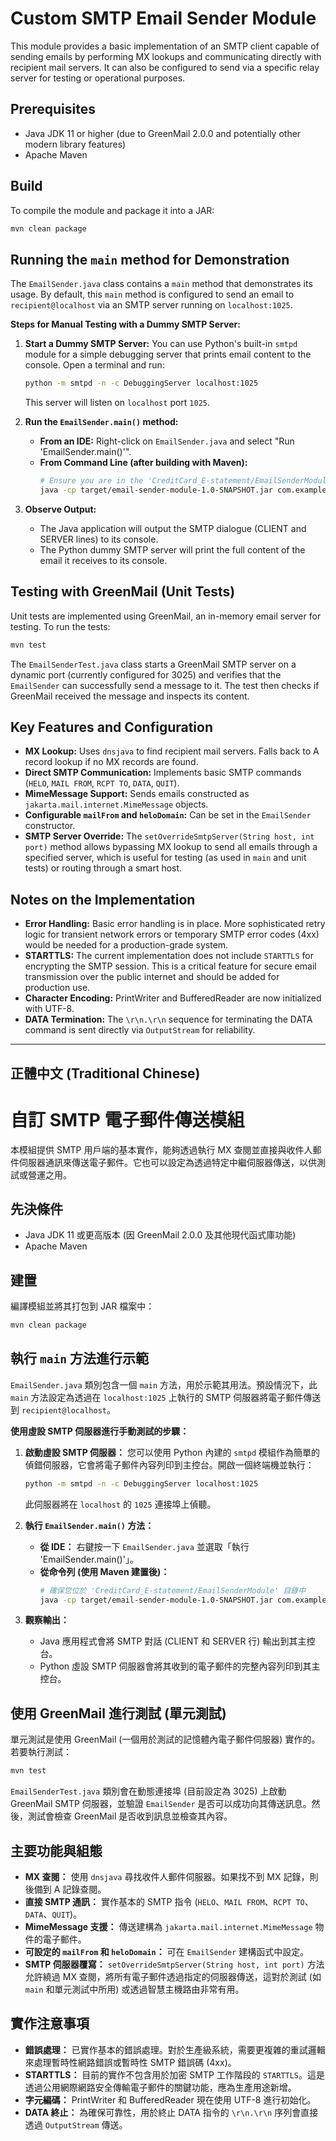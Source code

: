 # Custom SMTP Email Sender Module

This module provides a basic implementation of an SMTP client capable of sending emails by performing MX lookups and communicating directly with recipient mail servers. It can also be configured to send via a specific relay server for testing or operational purposes.

## Prerequisites
- Java JDK 11 or higher (due to GreenMail 2.0.0 and potentially other modern library features)
- Apache Maven

## Build
To compile the module and package it into a JAR:
```bash
mvn clean package
```

## Running the `main` method for Demonstration

The `EmailSender.java` class contains a `main` method that demonstrates its usage. By default, this `main` method is configured to send an email to `recipient@localhost` via an SMTP server running on `localhost:1025`.

**Steps for Manual Testing with a Dummy SMTP Server:**

1.  **Start a Dummy SMTP Server:**
    You can use Python's built-in `smtpd` module for a simple debugging server that prints email content to the console. Open a terminal and run:
    ```bash
    python -m smtpd -n -c DebuggingServer localhost:1025
    ```
    This server will listen on `localhost` port `1025`.

2.  **Run the `EmailSender.main()` method:**
    *   **From an IDE:** Right-click on `EmailSender.java` and select "Run 'EmailSender.main()'".
    *   **From Command Line (after building with Maven):**
        ```bash
        # Ensure you are in the 'CreditCard_E-statement/EmailSenderModule' directory
        java -cp target/email-sender-module-1.0-SNAPSHOT.jar com.example.emailsender.EmailSender
        ```

3.  **Observe Output:**
    *   The Java application will output the SMTP dialogue (CLIENT and SERVER lines) to its console.
    *   The Python dummy SMTP server will print the full content of the email it receives to its console.

## Testing with GreenMail (Unit Tests)

Unit tests are implemented using GreenMail, an in-memory email server for testing.
To run the tests:
```bash
mvn test
```
The `EmailSenderTest.java` class starts a GreenMail SMTP server on a dynamic port (currently configured for 3025) and verifies that the `EmailSender` can successfully send a message to it. The test then checks if GreenMail received the message and inspects its content.

## Key Features and Configuration

*   **MX Lookup:** Uses `dnsjava` to find recipient mail servers. Falls back to A record lookup if no MX records are found.
*   **Direct SMTP Communication:** Implements basic SMTP commands (`HELO`, `MAIL FROM`, `RCPT TO`, `DATA`, `QUIT`).
*   **MimeMessage Support:** Sends emails constructed as `jakarta.mail.internet.MimeMessage` objects.
*   **Configurable `mailFrom` and `heloDomain`:** Can be set in the `EmailSender` constructor.
*   **SMTP Server Override:** The `setOverrideSmtpServer(String host, int port)` method allows bypassing MX lookup to send all emails through a specified server, which is useful for testing (as used in `main` and unit tests) or routing through a smart host.

## Notes on the Implementation

*   **Error Handling:** Basic error handling is in place. More sophisticated retry logic for transient network errors or temporary SMTP error codes (4xx) would be needed for a production-grade system.
*   **STARTTLS:** The current implementation does not include `STARTTLS` for encrypting the SMTP session. This is a critical feature for secure email transmission over the public internet and should be added for production use.
*   **Character Encoding:** PrintWriter and BufferedReader are now initialized with UTF-8.
*   **DATA Termination:** The `\r\n.\r\n` sequence for terminating the DATA command is sent directly via `OutputStream` for reliability.

---
## 正體中文 (Traditional Chinese)

# 自訂 SMTP 電子郵件傳送模組

本模組提供 SMTP 用戶端的基本實作，能夠透過執行 MX 查閱並直接與收件人郵件伺服器通訊來傳送電子郵件。它也可以設定為透過特定中繼伺服器傳送，以供測試或營運之用。

## 先決條件
- Java JDK 11 或更高版本 (因 GreenMail 2.0.0 及其他現代函式庫功能)
- Apache Maven

## 建置
編譯模組並將其打包到 JAR 檔案中：
```bash
mvn clean package
```

## 執行 `main` 方法進行示範

`EmailSender.java` 類別包含一個 `main` 方法，用於示範其用法。預設情況下，此 `main` 方法設定為透過在 `localhost:1025` 上執行的 SMTP 伺服器將電子郵件傳送到 `recipient@localhost`。

**使用虛設 SMTP 伺服器進行手動測試的步驟：**

1.  **啟動虛設 SMTP 伺服器：**
    您可以使用 Python 內建的 `smtpd` 模組作為簡單的偵錯伺服器，它會將電子郵件內容列印到主控台。開啟一個終端機並執行：
    ```bash
    python -m smtpd -n -c DebuggingServer localhost:1025
    ```
    此伺服器將在 `localhost` 的 `1025` 連接埠上偵聽。

2.  **執行 `EmailSender.main()` 方法：**
    *   **從 IDE：** 右鍵按一下 `EmailSender.java` 並選取「執行 'EmailSender.main()'」。
    *   **從命令列 (使用 Maven 建置後)：**
        ```bash
        # 確保您位於 'CreditCard_E-statement/EmailSenderModule' 目錄中
        java -cp target/email-sender-module-1.0-SNAPSHOT.jar com.example.emailsender.EmailSender
        ```

3.  **觀察輸出：**
    *   Java 應用程式會將 SMTP 對話 (CLIENT 和 SERVER 行) 輸出到其主控台。
    *   Python 虛設 SMTP 伺服器會將其收到的電子郵件的完整內容列印到其主控台。

## 使用 GreenMail 進行測試 (單元測試)

單元測試是使用 GreenMail (一個用於測試的記憶體內電子郵件伺服器) 實作的。
若要執行測試：
```bash
mvn test
```
`EmailSenderTest.java` 類別會在動態連接埠 (目前設定為 3025) 上啟動 GreenMail SMTP 伺服器，並驗證 `EmailSender` 是否可以成功向其傳送訊息。然後，測試會檢查 GreenMail 是否收到訊息並檢查其內容。

## 主要功能與組態

*   **MX 查閱：** 使用 `dnsjava` 尋找收件人郵件伺服器。如果找不到 MX 記錄，則後備到 A 記錄查閱。
*   **直接 SMTP 通訊：** 實作基本的 SMTP 指令 (`HELO`、`MAIL FROM`、`RCPT TO`、`DATA`、`QUIT`)。
*   **MimeMessage 支援：** 傳送建構為 `jakarta.mail.internet.MimeMessage` 物件的電子郵件。
*   **可設定的 `mailFrom` 和 `heloDomain`：** 可在 `EmailSender` 建構函式中設定。
*   **SMTP 伺服器覆寫：** `setOverrideSmtpServer(String host, int port)` 方法允許繞過 MX 查閱，將所有電子郵件透過指定的伺服器傳送，這對於測試 (如 `main` 和單元測試中所用) 或透過智慧主機路由非常有用。

## 實作注意事項

*   **錯誤處理：** 已實作基本的錯誤處理。對於生產級系統，需要更複雜的重試邏輯來處理暫時性網路錯誤或暫時性 SMTP 錯誤碼 (4xx)。
*   **STARTTLS：** 目前的實作不包含用於加密 SMTP 工作階段的 `STARTTLS`。這是透過公用網際網路安全傳輸電子郵件的關鍵功能，應為生產用途新增。
*   **字元編碼：** PrintWriter 和 BufferedReader 現在使用 UTF-8 進行初始化。
*   **DATA 終止：** 為確保可靠性，用於終止 DATA 指令的 `\r\n.\r\n` 序列會直接透過 `OutputStream` 傳送。
